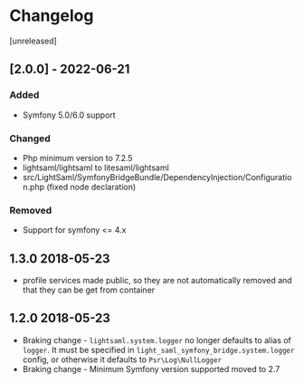 # Changelog
[unreleased]
## [2.0.0] - 2022-06-21
### Added
- Symfony 5.0/6.0 support

### Changed
- Php minimum version to 7.2.5
- lightsaml/lightsaml to litesaml/lightsaml
- src/LightSaml/SymfonyBridgeBundle/DependencyInjection/Configuration.php (fixed node declaration)

### Removed
- Support for symfony <= 4.x

## 1.3.0 2018-05-23

* profile services made public, so they are not automatically removed and that they can be get from container

## 1.2.0 2018-05-23

* Braking change - `lightsaml.system.logger` no longer defaults to alias of `logger`. It must be specified in 
  `light_saml_symfony_bridge.system.logger` config, or otherwise it defaults to `Psr\Log\NullLogger` 
* Braking change - Minimum Symfony version supported moved to 2.7
